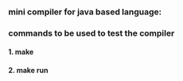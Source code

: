 ### mini compiler for java based language:
### commands to be used to test the compiler
#### 1. make 
#### 2. make run 